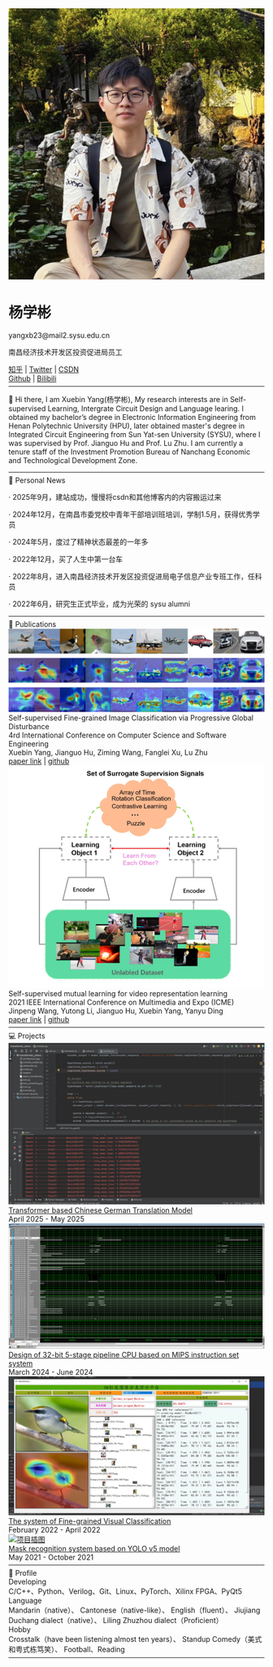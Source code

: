 
<div class="about-me-container">
  <!-- 头像和个人信息 -->
  <div class="profile-section">
    <div class="avatar">
      <img src="./img/about_me/profile/profile.jpg" alt="头像" class="avatar-img">
    </div>
    <div class="info">
      <h1 class="name">杨学彬</h1>
      <p class="contact"><i class="fas fa-envelope"></i> yangxb23@mail2.sysu.edu.cn</p>
      <p class="occupation"><i class="fas fa-briefcase"></i> 南昌经济技术开发区投资促进局员工</p>
      <div class="social-links">
        <div class="social-row">
          <span class="social"><i class="fab fa-zhihu"></i> <a href="https://www.zhihu.com/people/bu-neng-shuo-de-mi-mi-47-56"target="_blank">知乎</a></span>
          <span class="separator">|</span>
          <span class="social"><i class="fab fa-twitter"></i> <a href="https://x.com/Jimmy_xby" target="_blank">Twitter</a></span>
          <span class="separator"> | </span>
          <span class="social"><i class="fab fa-cuttlefish"></i> <a href="https://blog.csdn.net/weixin_42693876?type=blog" target="_blank">CSDN</a></span>
        </div>
        <div class="social-row">
          <span class="social"><i class="icon octicon octicon-mark-github"></i> <a href="https://github.com/xuebin-yang" target="_blank">Github</a></span>
          <span class="separator"> | </span>
          <span class="social"><i class="fab fa-bilibili"></i> <a href="https://account.bilibili.com/account/home?spm_id_from=333.1007.0.0" target="_blank">Bilibili</a></span>
        </div>
      </div>
    </div>
  </div>

  <!-- 分隔线 -->
  <div class="underline" style="width: 100%; height: 2px; background-color: grey; margin: 6px auto;"></div>

  <!-- 个人介绍 -->
  <div class="introduction">
    <p>👋 Hi there, I am Xuebin Yang(杨学彬), My research interests are in Self-supervised Learning, Intergrate Circuit Design and Language learing. I obtained my bachelor’s degree in Electronic Information Engineering from Henan Polytechnic University (HPU), later obtained master's degree in Integrated Circuit Engineering from Sun Yat-sen University (SYSU), where I was supervised by Prof. Jianguo Hu and Prof. Lu Zhu. I am currently a tenure staff of the Investment Promotion Bureau of Nanchang Economic and Technological Development Zone.</p>
  </div>

  <!-- 分隔线 -->
  <div class="underline" style="width: 100%; height: 2px; background-color: grey; margin: 6px auto;"></div>

  <!-- 个人动态 -->
  <div class="news-section">
      <div class="news-header">
        <span class="news-icon">📰</span>
        <span class="news-title">Personal News</span>
      </div>
      <div class="news-content">
        <p>· 2025年9月，建站成功，慢慢将csdn和其他博客内的内容搬运过来</p>
        <p>· 2024年12月，在南昌市委党校中青年干部培训班培训，学制1.5月，获得优秀学员</p>
        <p>· 2024年5月，度过了精神状态最差的一年多</p>
        <p>· 2022年12月，买了人生中第一台车</p>
        <p>· 2022年8月，进入南昌经济技术开发区投资促进局电子信息产业专班工作，任科员</p>
        <p>· 2022年6月，研究生正式毕业，成为光荣的 sysu alumni</p>
      </div>
    </div>
    <!-- 分隔线 -->
    <div class="underline" style="width: 100%; height: 2px; background-color: grey; margin: 6px auto;"></div>
    <!-- 论文发表 -->
    <!--定义论文栏内容-->
    <div class="publication-section">
      <div class="publication-header">
        <span class="news-icon">📄</span>
        <span class="news-title">Publications</span>
      </div>
      <div class="publication-content">
        <div class="publication-item">
          <img src="./img/about_me/publication/pgd_heat_map.jpg" alt="论文插图" class="publication-image">
          <div class="publication-info">
            <div class="publication-name">Self-supervised Fine-grained Image Classification via Progressive Global Disturbance</div>
            <div class="publication-venue">4rd International Conference on Computer Science and Software Engineering</div>
            <div class="publication-authors">Xuebin Yang, Jianguo Hu, Ziming Wang, Fanglei Xu, Lu Zhu</div>
            <div class="publication-links">
              <a href="https://dl.acm.org/doi/10.1145/3494885.3494907">paper link</a>
              <span class="separator"> | </span>
              <a href="https://github.com/xuebin-yang">github</a>
            </div>
          </div>
        </div>
      </div>
      <div class="publication-content">
        <div class="publication-item">
          <img src="./img/about_me/publication/ssm.jpg" alt="论文插图" class="publication-image">
          <div class="publication-info">
            <div class="publication-name">Self-supervised mutual learning for video representation learning</div>
            <div class="publication-venue">2021 IEEE International Conference on Multimedia and Expo (ICME)</div>
            <div class="publication-authors">Jinpeng Wang, Yutong Li, Jianguo Hu, Xuebin Yang, Yanyu Ding</div>
            <div class="publication-links">
              <a href="https://www.computer.org/csdl/proceedings-article/icme/2021/09428338/1uilysNhScU">paper link</a>
              <span class="separator"> | </span>
              <a href="https://github.com/xuebin-yang">github</a>
            </div>
          </div>
        </div>
      </div>
    </div>
    <!--论文栏内容结束-->
    <!-- 分隔线 -->
    <div class="underline" style="width: 100%; height: 2px; background-color: grey; margin: 6px auto;"></div>
    <!--定义个人项目内容-->
    <div class="project-section">
      <div class="project-header">
        <span class="news-icon">💻</span>
        <span class="news-title">Projects</span>
      </div>
      <div class="project-content">
        <div class="project-item">
          <a href="./projects/en-ge-model.md" class="project-image-link">
            <img src="./img/about_me/projects/en-ge-model.jpg" alt="项目插图" class="project-image">
          </a>
          <div class="project-info">
            <a href="./projects/en-ge-model.md" class="project-name">Transformer based Chinese German Translation Model</a>
            <div class="project-date">April 2025 - May 2025</div>
          </div>
        </div>
        <div class="project-item">
          <a href="/projects/mips.html" class="project-image-link">
          <img src="./img/about_me/projects/mips.jpg" alt="项目插图" class="project-image">
          </a>
          <div class="project-info">
            <a href="/projects/mips.html" class="project-name">Design of 32-bit 5-stage pipeline CPU based on MIPS instruction set system</a>
            <div class="project-date">March 2024 - June 2024</div>
          </div>
        </div>  
        <div class="project-item">
          <a href="/projects/fgcv.html" class="project-image-link">
            <img src="./img/about_me/projects/fgcv.jpg" alt="项目插图" class="project-image">
          </a>
          <div class="project-info">
            <a href="/projects/fgcv.html" class="project-name">The system of Fine-grained Visual Classification</a>
            <div class="project-date">February 2022 - April 2022</div>
          </div>
        </div>
        <div class="project-item">
          <a href="/projects/yolov5.html" class="project-image-link">
            <img src="./img/about_me/projects/mask.jpg" alt="项目插图" class="project-image">
          </a>
          <div class="project-info">
            <a href="/projects/yolov5.html" class="project-name">Mask recognition system based on YOLO v5 model</a>
            <div class="project-date">May 2021 - October 2021</div>
          </div>
        </div>
      </div>
    </div>
    <!--个人项目内容结束-->
    <!-- 分隔线 -->
    <div class="underline" style="width: 100%; height: 2px; background-color: grey; margin: 6px auto;"></div>
    <!--定义个人特长栏内容-->
    <div class="skills-section">
      <div class="skills-header">
        <span class="news-icon">🎯</span>
        <span class="news-title">Profile</span>
      </div>
      <div class="skills-content">
        <div class="skills-item">
          <div class="skills-item-title">Developing</div>
          <div class="skills-item-content">C/C++、Python、Verilog、Git、Linux、PyTorch、Xilinx FPGA、PyQt5</div>
        </div>
        <div class="skills-item">
          <div class="skills-item-title">Language</div>
          <div class="skills-item-content">
            Mandarin<span class="skills-note">（native）</span>、
            Cantonese<span class="skills-note">（native-like）</span>、
            English<span class="skills-note">（fluent）</span>、
            Jiujiang Duchang dialect<span class="skills-note">（native）</span>、
            Liling Zhuzhou dialect<span class="skills-note">（Proficient）</span></div>
        </div>
        <div class="skills-item">
          <div class="skills-item-title">Hobby</div>
          <div class="skills-item-content">
              Crosstalk<span class="skills-note">（have been listening almost ten years）</span>、
              Standup Comedy<span class="skills-note">（美式和粤式栋笃笑）</span>、
              Football、Reading
          </div>
        </div>
      </div>
    </div>
    <!-- 分隔线 -->
    <div class="underline" style="width: 100%; height: 2px; background-color: grey; margin: 6px auto;"></div>
</div>
